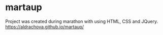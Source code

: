 # martaup
Project was created during marathon with using HTML, CSS and JQuery.
https://aldrachova.github.io/martaup/
